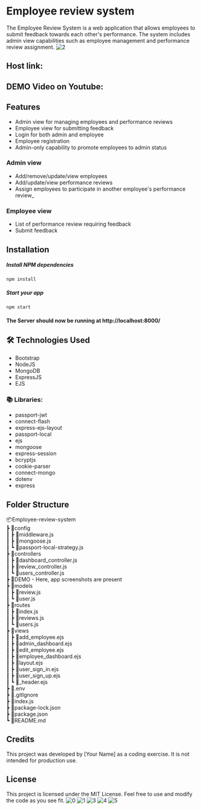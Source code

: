 # Employee review system
The Employee Review System is a web application that allows employees to submit feedback towards each other's performance. The system includes admin view capabilities such as employee management and performance review assignment.
![2](https://github.com/erpankajk4/Employee_Review_System/assets/118353291/ad8fd8a2-2d54-401c-9728-92f9a7f1924b)

## Host link:

## DEMO Video on Youtube:


## Features
- Admin view for managing employees and performance reviews
- Employee view for submitting feedback
- Login for both admin and employee
- Employee registration
- Admin-only capability to promote employees to admin status

### Admin view
- Add/remove/update/view employees
- Add/update/view performance reviews
- Assign employees to participate in another employee's performance review_


### Employee view
- List of performance review requiring feedback
- Submit feedback

## Installation

##### Install NPM dependencies

`npm install`

##### Start your app

`npm start`

#### The Server should now be running at http://localhost:8000/


## 🛠️ Technologies Used
- Bootstrap
- NodeJS
- MongoDB
- ExpressJS
- EJS

### 📚 Libraries:
- passport-jwt
- connect-flash
- express-ejs-layout
- passport-local
- ejs
- mongoose
- express-session
- bcryptjs
- cookie-parser
- connect-mongo
- dotenv
- express

## Folder Structure
📦Employee-review-system<br>
 ┣ 📂config<br>
 ┃ ┣ 📜middleware.js<br>
 ┃ ┣ 📜mongoose.js<br>
 ┃ ┗ 📜passport-local-strategy.js<br>
 ┣ 📂controllers<br>
 ┃ ┣ 📜dashboard_controller.js<br>
 ┃ ┣ 📜review_controller.js<br>
 ┃ ┗ 📜users_controller.js<br>
 ┣ 📂DEMO - Here, app screenshots are present<br>
 ┣ 📂models<br>
 ┃ ┣ 📜review.js<br>
 ┃ ┗ 📜user.js<br>
 ┣ 📂routes<br>
 ┃ ┣ 📜index.js<br>
 ┃ ┣ 📜reviews.js<br>
 ┃ ┗ 📜users.js<br>
 ┣ 📂views<br>
 ┃ ┣ 📜add_employee.ejs<br>
 ┃ ┣ 📜admin_dashboard.ejs<br>
 ┃ ┣ 📜edit_employee.ejs<br>
 ┃ ┣ 📜employee_dashboard.ejs<br>
 ┃ ┣ 📜layout.ejs<br>
 ┃ ┣ 📜user_sign_in.ejs<br>
 ┃ ┣ 📜user_sign_up.ejs<br>
 ┃ ┗ 📜_header.ejs<br>
 ┣ 📜.env<br>
 ┣ 📜.gitIgnore<br>
 ┣ 📜index.js<br>
 ┣ 📜package-lock.json<br>
 ┣ 📜package.json<br>
 ┗ 📜README.md<br>

 ## Credits
This project was developed by [Your Name] as a coding exercise. It is not intended for production use.

## License
This project is licensed under the MIT License. Feel free to use and modify the code as you see fit.
![0](https://github.com/erpankajk4/Employee_Review_System/assets/118353291/5a840a9f-26e6-45cf-8f71-64b1c4f1a2e5)
![1](https://github.com/erpankajk4/Employee_Review_System/assets/118353291/f89bb587-62e1-4bc7-8e88-c4a2453182e3)
![3](https://github.com/erpankajk4/Employee_Review_System/assets/118353291/a356b724-7e0d-40af-9862-54b174736bac)
![4](https://github.com/erpankajk4/Employee_Review_System/assets/118353291/71b96f7b-fc0c-467d-ac54-71272b5f526d)
![5](https://github.com/erpankajk4/Employee_Review_System/assets/118353291/2c06c875-27d9-44da-8588-8df638813404)


